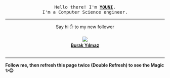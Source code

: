
<p align='center'>
<samp>
Hello there! I'm <b><a rel='nofollow noopener noreferrer' target='_blank' href='https://github.com/abdelyouni'>YOUNI</a></b>.
<br>I'm a Computer Science engineer.
</samp>
</p>
<hr>
<p align='center'>
<span>Say hi ✋ to my new follower </span></br></br>
<img src='https://avatars3.githubusercontent.com/u/15234427?s=100&amp;v=4'><img src='https://maisonpizza.com/github/abdelyouni/1609918196_img.png' width='1' height='1'><b></br>
<a rel='nofollow noopener noreferrer' target='_blank' href='https://github.com/kburaky'>Burak Yılmaz</a></b></br></br>
</p>
<hr>
<b>Follow me, then refresh this page twice (Double Refresh) to see the Magic ✨😉</b> 